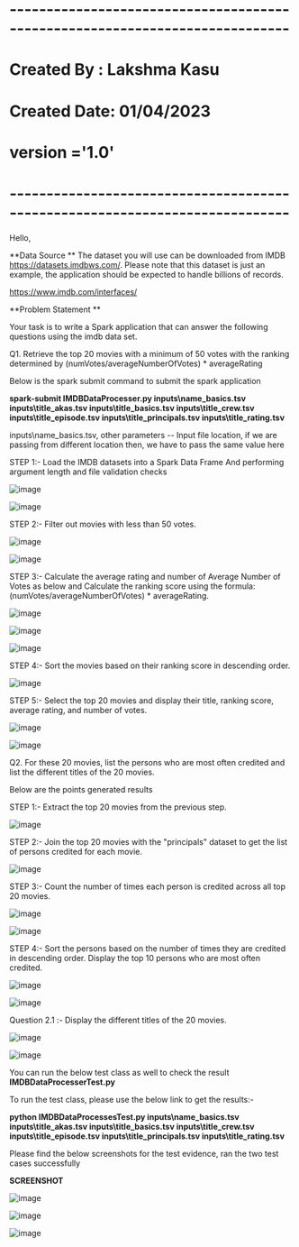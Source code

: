 # ----------------------------------------------------------------------------
# Created By  : Lakshma Kasu
# Created Date: 01/04/2023
# version ='1.0'
# ----------------------------------------------------------------------------


Hello,

**Data Source
**
The dataset you will use can be downloaded from IMDB https://datasets.imdbws.com/. Please note that this dataset is just an example, the application should be expected to handle billions of records.

https://www.imdb.com/interfaces/

 
**Problem Statement
**
 
Your task is to write a Spark application that can answer the following questions using the imdb data set.

Q1. Retrieve the top 20 movies with a minimum of 50 votes with the ranking determined by
(numVotes/averageNumberOfVotes) * averageRating

Below is the spark submit command to submit the spark application 

**spark-submit IMDBDataProcesser.py inputs\name_basics.tsv inputs\title_akas.tsv inputs\title_basics.tsv inputs\title_crew.tsv inputs\title_episode.tsv inputs\title_principals.tsv inputs\title_rating.tsv**


inputs\name_basics.tsv, other parameters -- Input file location, if we are passing from different location then, we have to pass the same value here 


STEP 1:-  Load the IMDB datasets into a Spark Data Frame
And performing argument length and file validation checks 

![image](https://user-images.githubusercontent.com/129509447/229279594-5b3e686b-5e24-4dd2-88a7-acae17316af5.png)

![image](https://user-images.githubusercontent.com/129509447/229279612-7cad23dc-aa1c-466b-9945-bb2c9cf450c9.png)



STEP 2:- Filter out movies with less than 50 votes.

![image](https://user-images.githubusercontent.com/129509447/229247823-fd0934e7-fac8-4015-a1bf-2ce3105c3643.png)

![image](https://user-images.githubusercontent.com/129509447/229247846-4cb7a67d-970e-4c04-8bd9-41bdcb8b4df5.png)


STEP 3:- Calculate the average rating and number of Average Number of Votes as below and 
Calculate the ranking score using the formula: (numVotes/averageNumberOfVotes) * averageRating.


![image](https://user-images.githubusercontent.com/129509447/229247891-f3b737bb-bffa-4649-96a6-0c8e6b2f5e3e.png)

![image](https://user-images.githubusercontent.com/129509447/229247976-7d1fd4f7-07c5-4472-9865-bddd44d3dad0.png)

![image](https://user-images.githubusercontent.com/129509447/229248034-96d84d4e-3b93-4a21-87b4-6c44c92e8cbc.png)



STEP 4:- Sort the movies based on their ranking score in descending order.

![image](https://user-images.githubusercontent.com/129509447/229248096-b1fe1586-104b-46fd-9dab-3fd96b258fee.png)


STEP 5:-  Select the top 20 movies and display their title, ranking score, average rating, and number of votes.

![image](https://user-images.githubusercontent.com/129509447/229248178-5d61cd66-01e4-46d2-929d-15ff1ba3d32e.png)

![image](https://user-images.githubusercontent.com/129509447/229248144-12c4ca71-0d94-4da1-85f9-668e255d82f2.png)



Q2. For these 20 movies, list the persons who are most often credited and
list the different titles of the 20 movies.

Below are the points generated results

STEP 1:- Extract the top 20 movies from the previous step.

![image](https://user-images.githubusercontent.com/129509447/229248282-92516e89-5bbc-451d-8df3-1217ec865856.png)

STEP 2:- Join the top 20 movies with the "principals" dataset to get the list of persons credited for each movie.

![image](https://user-images.githubusercontent.com/129509447/229248340-1b2fcf42-774c-4d2a-9aaf-f8b368812129.png)


STEP 3:- Count the number of times each person is credited across all top 20 movies.

![image](https://user-images.githubusercontent.com/129509447/229248364-7b95589d-5674-4fc4-97e7-c73e29f1201e.png)

![image](https://user-images.githubusercontent.com/129509447/229248389-0878cf40-54f5-4b58-94dd-fc7dc93b8b7d.png)

STEP 4:- Sort the persons based on the number of times they are credited in descending order.
          Display the top 10 persons who are most often credited.
          
 ![image](https://user-images.githubusercontent.com/129509447/229248460-e4921185-eca8-4495-8132-4735442833c9.png)

![image](https://user-images.githubusercontent.com/129509447/229248481-e5bc0a81-735d-4997-bd7a-501b3c13e2fd.png)


Question 2.1 :- Display the different titles of the 20 movies.

![image](https://user-images.githubusercontent.com/129509447/229248534-fea34c79-2c01-43f2-8110-8c90fad7d9b8.png)

![image](https://user-images.githubusercontent.com/129509447/229248558-445c4b50-1824-40a3-a225-fa67bc48350d.png)


You can run the below test class as well to check the result 
**IMDBDataProcesserTest.py**

To run the test class, please use the below link to get the results:- 

**python IMDBDataProcessesTest.py inputs\name_basics.tsv inputs\title_akas.tsv inputs\title_basics.tsv inputs\title_crew.tsv inputs\title_episode.tsv inputs\title_principals.tsv inputs\title_rating.tsv**

Please find the below screenshots for the test evidence, ran the two test cases successfully

**SCREENSHOT**

![image](https://user-images.githubusercontent.com/129509447/229285667-fb0be60b-86f1-4fcd-ae61-045822b553b3.png)



![image](https://user-images.githubusercontent.com/129509447/229250729-cec76132-a117-4ad8-9a7b-9e6e07ef1ac1.png)


![image](https://user-images.githubusercontent.com/129509447/229251209-908cbb00-8754-444e-af24-bf0006120749.png)















